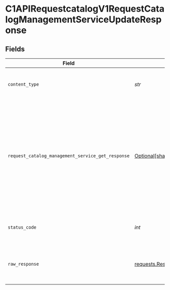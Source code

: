 # C1APIRequestcatalogV1RequestCatalogManagementServiceUpdateResponse


## Fields

| Field                                                                                                                                                                         | Type                                                                                                                                                                          | Required                                                                                                                                                                      | Description                                                                                                                                                                   |
| ----------------------------------------------------------------------------------------------------------------------------------------------------------------------------- | ----------------------------------------------------------------------------------------------------------------------------------------------------------------------------- | ----------------------------------------------------------------------------------------------------------------------------------------------------------------------------- | ----------------------------------------------------------------------------------------------------------------------------------------------------------------------------- |
| `content_type`                                                                                                                                                                | *str*                                                                                                                                                                         | :heavy_check_mark:                                                                                                                                                            | HTTP response content type for this operation                                                                                                                                 |
| `request_catalog_management_service_get_response`                                                                                                                             | [Optional[shared.RequestCatalogManagementServiceGetResponse]](../../models/shared/requestcatalogmanagementservicegetresponse.md)                                              | :heavy_minus_sign:                                                                                                                                                            | The request catalog management service get response returns a request catalog view with the expanded items in the expanded array indicated by the expand mask in the request. |
| `status_code`                                                                                                                                                                 | *int*                                                                                                                                                                         | :heavy_check_mark:                                                                                                                                                            | HTTP response status code for this operation                                                                                                                                  |
| `raw_response`                                                                                                                                                                | [requests.Response](https://requests.readthedocs.io/en/latest/api/#requests.Response)                                                                                         | :heavy_check_mark:                                                                                                                                                            | Raw HTTP response; suitable for custom response parsing                                                                                                                       |